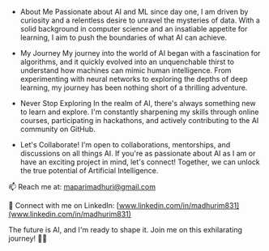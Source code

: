 - About Me
Passionate about AI and ML since day one, I am driven by curiosity and a relentless desire to unravel the mysteries of data. With a solid background in computer science and an insatiable appetite for learning, I aim to push the boundaries of what AI can achieve.

- My Journey
My journey into the world of AI began with a fascination for algorithms, and it quickly evolved into an unquenchable thirst to understand how machines can mimic human intelligence. From experimenting with neural networks to exploring the depths of deep learning, my journey has been nothing short of a thrilling adventure.

- Never Stop Exploring
In the realm of AI, there's always something new to learn and explore. I'm constantly sharpening my skills through online courses, participating in hackathons, and actively contributing to the AI community on GitHub.

- Let's Collaborate!
I'm open to collaborations, mentorships, and discussions on all things AI. If you're as passionate about AI as I am or have an exciting project in mind, let's connect! Together, we can unlock the true potential of Artificial Intelligence.

📫 Reach me at: [maparimadhuri@gmail.com](mailto:maparimadhuri@gmail.com)
<!--🌐 Discover my AI journey: [Your AI Blog URL]-->
🤝 Connect with me on LinkedIn: [www.linkedin.com/in/madhurim831](www.linkedin.com/in/madhurim831)

The future is AI, and I'm ready to shape it. Join me on this exhilarating journey! 🌟🤖

<!---
MadhuriMapari/MadhuriMapari is a ✨ special ✨ repository because its `README.md` (this file) appears on your GitHub profile.
You can click the Preview link to take a look at your changes.
--->
